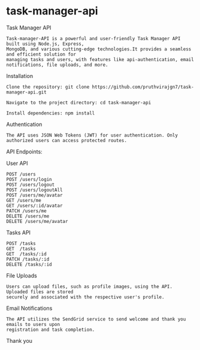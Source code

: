 # task-manager-api

Task Manager API

    Task-manager-API is a powerful and user-friendly Task Manager API built using Node.js, Express, 
    MongoDB, and various cutting-edge technologies.It provides a seamless and efficient solution for 
    managing tasks and users, with features like api-authentication, email notifications, file uploads, and more.

Installation

    Clone the repository: git clone https://github.com/pruthvirajgn7/task-manager-api.git
  
    Navigate to the project directory: cd task-manager-api

    Install dependencies: npm install

Authentication

    The API uses JSON Web Tokens (JWT) for user authentication. Only authorized users can access protected routes.

API Endpoints: 

User API

    POST /users
    POST /users/login
    POST /users/logout
    POST /users/logoutAll
    POST /users/me/avatar
    GET /users/me
    GET /users/:id/avatar
    PATCH /users/me
    DELETE /users/me
    DELETE /users/me/avatar

Tasks API

    POST /tasks
    GET  /tasks
    GET  /tasks/:id
    PATCH /tasks/:id
    DELETE /tasks/:id
    
File Uploads

    Users can upload files, such as profile images, using the API. Uploaded files are stored   
    securely and associated with the respective user's profile.

Email Notifications

    The API utilizes the SendGrid service to send welcome and thank you emails to users upon 
    registration and task completion.

Thank you
